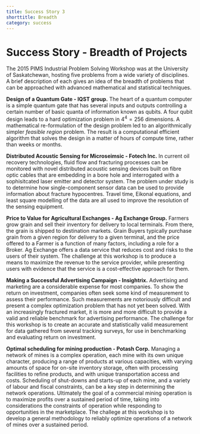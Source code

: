 ```yaml
---
title: Success Story 3
shorttitle: Breadth
category: success
---
```


# Success Story - Breadth of Projects

The 2015 PIMS Industrial Problem Solving Workshop was at the University of Saskatchewan, hosting five problems from a wide variety of disciplines. A brief description of each gives an idea of the breadth of problems that can be approached with advanced mathematical and statistical techniques.

**Design of a Quantum Gate - IQST group.**
The heart of a quantum computer is a simple quantum gate that has several inputs and outputs controlling a certain number of basic quanta of information known as qubits. A four qubit design leads to a hard optimization problem in $4^4 = 256$  dimensions. A mathematical re-formulation of the design problem led to an algorithmically simpler *feasible region* problem. The result is a computational efficient algorithm that solves the design in a matter of hours of compute time, rather than weeks or months. 

**Distributed Acoustic Sensing for Microseimsic - Fotech Inc.**
In current oil recovery technologies, fluid flow and fracturing processes can be monitored with novel distributed acoustic sensing devices built on fibre optic cables that are embedding in a bore hole and interrogated with a sophisitcated laser emitter and detector system. The problem under study is to determine how single-component sensor data can be used to provide information about fracture hypocentres. Travel time, Eikonal equations, and least square modelling of the data are all used to improve the resolution of the sensing equipment. 

**Price to Value for Agricultural Exchanges - Ag Exchange Group.**
Farmers grow grain and sell their inventory for delivery to local terminals. From there, the grain is shipped to destination markets. Grain Buyers typically purchase grain from a given region for delivery to a given terminal, and the price offered to a Farmer is a function of many factors, including a role for a Broker. Ag Exchange offers a data service that reduces cost and risks to the users of their system. The challenge at this workshop is to produce a means to maximize the revenue to the service provider, while presenting users with evidence that the service is a cost-effective approach for them.

**Making a Successful Advertising Campaign - Insightrix.**
Advertising and marketing are a considerable expense for most companies. To show the return on investment, companies often seek some kind of measurement to assess their performance. Such measurements are notoriously difficult and present a complex optimization problem that has not yet been solved. With an increasingly fractured market, it is more and more difficult to provide a valid and reliable benchmark for advertising performance. The challenge for this workshop is to create an accurate and statistically valid measurement for data gathered from several tracking surveys, for use in benchmarking and evaluating return on investment. 

**Optimal scheduling for mining production - Potash Corp.**
Managing a network of mines is a complex operation, each mine with its own unique character, producing a range of products at various capacities, with varying amounts of space for
on-site inventory storage, often with processing facilities to refine products, and with unique transportation access and costs. Scheduling of shut-downs and starts-up of each mine, and a variety of labour and fiscal constraints, can be a key step in determining the network operations. Ultimately the goal of a commercial mining operation is to maximize profits over a sustained period of time, taking into considerations the constraints of operation while responding to opportunities in the marketplace. The challege at this workshop is to develop a general methodology to reliably optimize operations of a network of mines over a
sustained period. 

